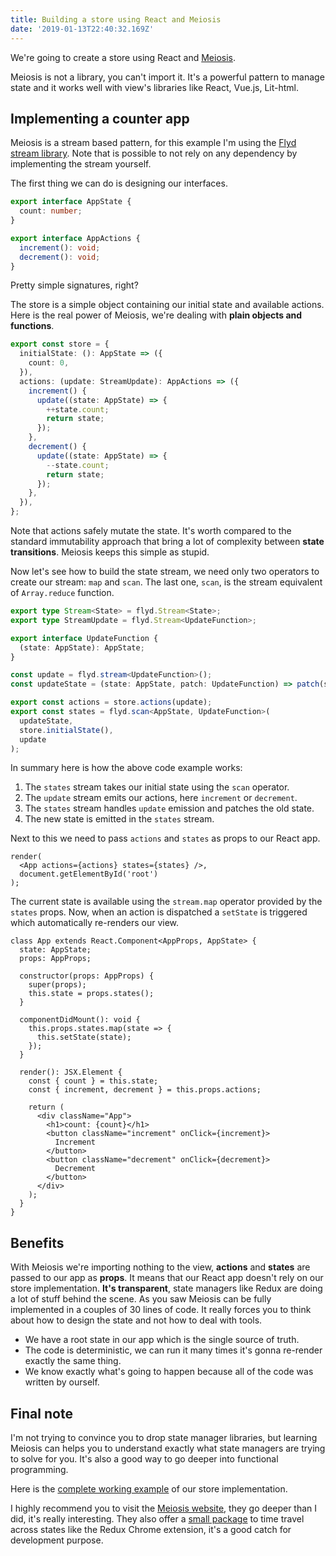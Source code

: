 ```yaml
---
title: Building a store using React and Meiosis
date: '2019-01-13T22:40:32.169Z'
---
```


We're going to create a store using React and [Meiosis](https://meiosis.js.org/).

Meiosis is not a library, you can't import it. It's a powerful pattern to manage state and it works well with view's libraries like React, Vue.js, Lit-html.

## Implementing a counter app

Meiosis is a stream based pattern, for this example I'm using the [Flyd stream library](https://github.com/paldepind/flyd). Note that is possible to not rely on any dependency by implementing the stream yourself.

The first thing we can do is designing our interfaces.

```typescript
export interface AppState {
  count: number;
}

export interface AppActions {
  increment(): void;
  decrement(): void;
}
```

Pretty simple signatures, right?

The store is a simple object containing our initial state and available actions. Here is the real power of Meiosis, we're dealing with **plain objects and functions**.

```typescript
export const store = {
  initialState: (): AppState => ({
    count: 0,
  }),
  actions: (update: StreamUpdate): AppActions => ({
    increment() {
      update((state: AppState) => {
        ++state.count;
        return state;
      });
    },
    decrement() {
      update((state: AppState) => {
        --state.count;
        return state;
      });
    },
  }),
};
```

Note that actions safely mutate the state. It's worth compared to the standard immutability approach that bring a lot of complexity between **state transitions**. Meiosis keeps this simple as stupid.

Now let's see how to build the state stream, we need only two operators to create our stream: `map` and `scan`. The last one, `scan`, is the stream equivalent of `Array.reduce` function.

```typescript
export type Stream<State> = flyd.Stream<State>;
export type StreamUpdate = flyd.Stream<UpdateFunction>;

export interface UpdateFunction {
  (state: AppState): AppState;
}

const update = flyd.stream<UpdateFunction>();
const updateState = (state: AppState, patch: UpdateFunction) => patch(state);

export const actions = store.actions(update);
export const states = flyd.scan<AppState, UpdateFunction>(
  updateState,
  store.initialState(),
  update
);
```

In summary here is how the above code example works:

1. The `states` stream takes our initial state using the `scan` operator.
2. The `update` stream emits our actions, here `increment` or `decrement`.
3. The `states` stream handles `update` emission and patches the old state.
4. The new state is emitted in the `states` stream.

Next to this we need to pass `actions` and `states` as props to our React app.

```tsx
render(
  <App actions={actions} states={states} />,
  document.getElementById('root')
);
```

The current state is available using the `stream.map` operator provided by the `states` props. Now, when an action is dispatched a `setState` is triggered which automatically re-renders our view.

```tsx
class App extends React.Component<AppProps, AppState> {
  state: AppState;
  props: AppProps;

  constructor(props: AppProps) {
    super(props);
    this.state = props.states();
  }

  componentDidMount(): void {
    this.props.states.map(state => {
      this.setState(state);
    });
  }

  render(): JSX.Element {
    const { count } = this.state;
    const { increment, decrement } = this.props.actions;

    return (
      <div className="App">
        <h1>count: {count}</h1>
        <button className="increment" onClick={increment}>
          Increment
        </button>
        <button className="decrement" onClick={decrement}>
          Decrement
        </button>
      </div>
    );
  }
}
```

## Benefits

With Meiosis we're importing nothing to the view, **actions** and **states** are passed to our app as **props**. It means that our React app doesn't rely on our store implementation. **It's transparent**, state managers like Redux are doing a lot of stuff behind the scene. As you saw Meiosis can be fully implemented in a couples of 30 lines of code. It really forces you to think about how to design the state and not how to deal with tools.

- We have a root state in our app which is the single source of truth.
- The code is deterministic, we can run it many times it's gonna re-render exactly the same thing.
- We know exactly what's going to happen because all of the code was written by ourself.

## Final note

I'm not trying to convince you to drop state manager libraries, but learning Meiosis can helps you to understand exactly what state managers are trying to solve for you. It's also a good way to go deeper into functional programming.

Here is the [complete working example](https://codesandbox.io/s/0193mp6kmp) of our store implementation.

I highly recommend you to visit the [Meiosis website](https://meiosis.js.org), they go deeper than I did, it's really interesting. They also offer a [small package](https://github.com/foxdonut/meiosis-tracer) to time travel across states like the Redux Chrome extension, it's a good catch for development purpose.

